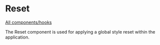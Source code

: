 # Reset

[All components/hooks](../index.md)

The Reset component is used for applying a global style reset within the
application.
